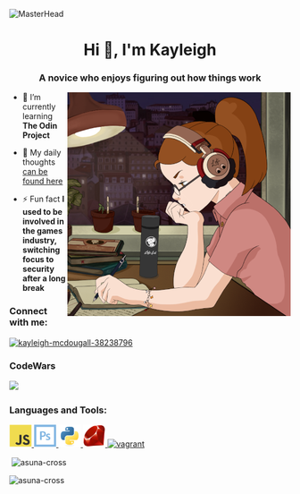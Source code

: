 ![MasterHead](https://i1.wp.com/p.favim.com/orig/2018/10/09/anime-header-twitter-Favim.com-6419145.jpg)
<h1 align="center">Hi 👋, I'm Kayleigh</h1>
<h3 align="center">A novice who enjoys figuring out how things work</h3>
<img align="right" alt="Coding" width="400" src="https://raw.githubusercontent.com/Asuna-Cross/Asuna-Cross/main/Lofi-girl.png">

- 🌱 I’m currently learning **The Odin Project**

- 📝 My daily thoughts [can be found here](https://github.com/Asuna-Cross/Personal-Development-Blog)

- ⚡ Fun fact **I used to be involved in the games industry, switching focus to security after a long break**

<h3 align="left">Connect with me:</h3>
<p align="left">
<a href="https://linkedin.com/in/kayleigh-mcdougall-38238796" target="blank"><img align="center" src="https://raw.githubusercontent.com/rahuldkjain/github-profile-readme-generator/master/src/images/icons/Social/linked-in-alt.svg" alt="kayleigh-mcdougall-38238796" height="30" width="40" /></a>
</p>

<h3 align="left">CodeWars</h3>
<p align="left">
  <img src="https://www.codewars.com/users/Asuna-Cross/badges/large">
</p>


<h3 align="left">Languages and Tools:</h3>
<p align="left"> <a href="https://developer.mozilla.org/en-US/docs/Web/JavaScript" target="_blank" rel="noreferrer"> <img src="https://raw.githubusercontent.com/devicons/devicon/master/icons/javascript/javascript-original.svg" alt="javascript" width="40" height="40"/> </a> <a href="https://www.photoshop.com/en" target="_blank" rel="noreferrer"> <img src="https://raw.githubusercontent.com/devicons/devicon/master/icons/photoshop/photoshop-line.svg" alt="photoshop" width="40" height="40"/> </a> <a href="https://www.python.org" target="_blank" rel="noreferrer"> <img src="https://raw.githubusercontent.com/devicons/devicon/master/icons/python/python-original.svg" alt="python" width="40" height="40"/> </a> <a href="https://www.ruby-lang.org/en/" target="_blank" rel="noreferrer"> <img src="https://raw.githubusercontent.com/devicons/devicon/master/icons/ruby/ruby-original.svg" alt="ruby" width="40" height="40"/> </a> <a href="https://www.vagrantup.com/" target="_blank" rel="noreferrer"> <img src="https://www.vectorlogo.zone/logos/vagrantup/vagrantup-icon.svg" alt="vagrant" width="40" height="40"/> </a> </p>

<p>&nbsp;<img align="center" src="https://github-readme-stats.vercel.app/api?username=asuna-cross&show_icons=true&locale=en" alt="asuna-cross" /></p>

<p><img align="center" src="https://github-readme-streak-stats.herokuapp.com/?user=asuna-cross&" alt="asuna-cross" /></p>
